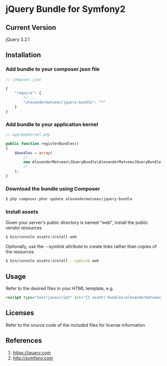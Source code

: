 jQuery Bundle for Symfony2
=======================

## Current Version

jQuery 3.2.1

## Installation

### Add bundle to your composer.json file

``` js
// composer.json

{
    "require": {
		// ...
        "alexandermatveev/jquery-bundle": "*"
    }
}
```

### Add bundle to your application kernel

``` php
// app/AppKernel.php

public function registerBundles()
{
    $bundles = array(
        // ...
        new AlexanderMatveev\JQueryBundle\AlexanderMatveevJQueryBundle(),
        // ...
    );
}
```

### Download the bundle using Composer

``` bash
$ php composer.phar update alexandermatveev/jquery-bundle
```

### Install assets

Given your server's public directory is named "web", install the public vendor resources

``` bash
$ bin/console assets:install web
```

Optionally, use the --symlink attribute to create links rather than copies of the resources 

``` bash
$ bin/console assets:install --symlink web
```

## Usage

Refer to the desired files in your HTML template, e.g.

``` html
<script type="text/javascript" src="{{ asset('bundles/alexandermatveevjquery/lib/jquery-3.2.1.min.js') }}"></script>
```

## Licenses

Refer to the source code of the included files for license information

## References

1. https://jquery.com
2. http://symfony.com
